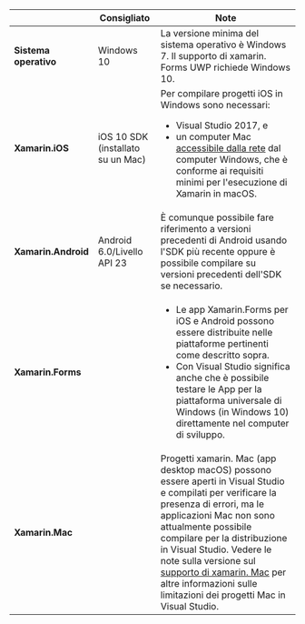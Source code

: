 ||Consigliato|Note|
|---|---|---|
|**Sistema operativo**|Windows 10|La versione minima del sistema operativo è Windows 7. Il supporto di xamarin. Forms UWP richiede Windows 10.
|**Xamarin.iOS**|iOS 10 SDK (installato su un Mac)|Per compilare progetti iOS in Windows sono necessari:<ul><li>Visual Studio 2017, e</li><li>un computer Mac <a href="~/ios/get-started/installation/windows/connecting-to-mac/index.md">accessibile dalla rete</a> dal computer Windows, che è conforme ai requisiti minimi per l'esecuzione di Xamarin in macOS.</li></ul>|
|**Xamarin.Android**|Android 6.0/Livello API 23|È comunque possibile fare riferimento a versioni precedenti di Android usando l'SDK più recente oppure è possibile compilare su versioni precedenti dell'SDK se necessario.|
|**Xamarin.Forms**||<ul><li>Le app Xamarin.Forms per iOS e Android possono essere distribuite nelle piattaforme pertinenti come descritto sopra.</li><li>Con Visual Studio significa anche che è possibile testare le App per la piattaforma universale di Windows (in Windows 10) direttamente nel computer di sviluppo.</li></ul>|
|**Xamarin.Mac**||Progetti xamarin. Mac (app desktop macOS) possono essere aperti in Visual Studio e compilati per verificare la presenza di errori, ma le applicazioni Mac non sono attualmente possibile compilare per la distribuzione in Visual Studio. Vedere le note sulla versione sul <a href="https://developer.xamarin.com/releases/vs/xamarin.vs_4/xamarin.vs_4.2/#Xamarin.Mac_minimum_support.">supporto di xamarin. Mac</a> per altre informazioni sulle limitazioni dei progetti Mac in Visual Studio.|
